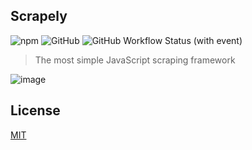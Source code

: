 ## Scrapely

![npm](https://img.shields.io/npm/v/scrapely) ![GitHub](https://img.shields.io/github/license/kborisov00/scrapely) ![GitHub Workflow Status (with event)](https://img.shields.io/github/actions/workflow/status/kborisov00/scrapely/test.yml)


> The most simple JavaScript scraping framework

![image](https://github.com/kborisov00/scrapely/assets/53948066/04f650a1-703c-4610-b6b6-3e6ead7c752b)

## License

[MIT](https://github.com/kborisov00/scrapely/blob/master/LICENSE)
